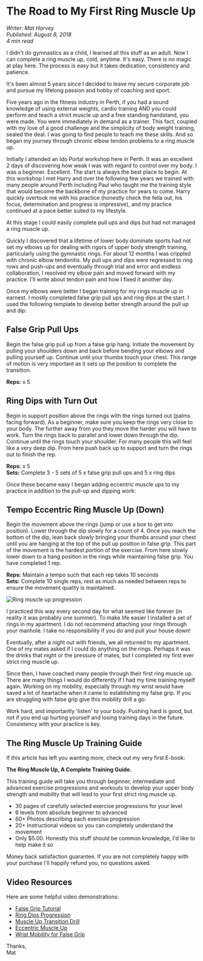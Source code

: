 # The Road to My First Ring Muscle Up

*Writer: Mat Harvey*  
*Published: August 8, 2018*  
*4 min read*

I didn't do gymnastics as a child, I learned all this stuff as an adult. Now I can complete a ring muscle up, cold, anytime. It's easy. There is no magic at play here. The process is easy but it takes dedication, consistency and patience.

It's been almost 5 years since I decided to leave my secure corporate job and pursue my lifelong passion and hobby of coaching and sport.

Five years ago in the fitness industry in Perth, if you had a sound knowledge of using external weights, cardio training AND you could perform and teach a strict muscle up and a free standing handstand, you were made. You were immediately in demand as a trainer. This fact, coupled with my love of a good challenge and the simplicity of body weight training, sealed the deal. I was going to find people to teach me these skills. And so began my journey through chronic elbow tendon problems to a ring muscle up.

Initially I attended an Ido Portal workshop here in Perth. It was an excellent 2 days of discovering how weak I was with regard to control over my body. I was a beginner. Excellent. The start is always the best place to begin. At this workshop I met Harry and over the following few years we trained with many people around Perth including Paul who taught me the training style that would become the backbone of my practice for years to come. Harry quickly overtook me with his practice (honestly check the fella out, his focus, determination and progress is impressive), and my practice continued at a pace better suited to my lifestyle.

At this stage I could easily complete pull ups and dips but had not managed a ring muscle up.

Quickly I discovered that a lifetime of lower body dominate sports had not set my elbows up for dealing with rigors of upper body strength training, particularly using the gymnastic rings. For about 12 months I was crippled with chronic elbow tendonitis. My pull ups and dips were regressed to ring rows and push-ups and eventually through trial and error and endless collaboration, I resolved my elbow pain and moved forward with my practice. I'll write about tendon pain and how I fixed it another day.

Once my elbows were better I began training for my rings muscle up in earnest. I mostly completed false grip pull ups and ring dips at the start. I used the following template to develop better strength around the pull up and dip:

## False Grip Pull Ups

Begin the false grip pull up from a false grip hang. Initiate the movement by pulling your shoulders down and back before bending your elbows and pulling yourself up. Continue until your thumbs touch your chest. This range of motion is very important as it sets up the position to complete the transition.

**Reps:** x 5

## Ring Dips with Turn Out

Begin in support position above the rings with the rings turned out (palms facing forward). As a beginner, make sure you keep the rings very close to your body. The further away from you they move the harder you will have to work. Turn the rings back to parallel and lower down through the dip. Continue until the rings touch your shoulder. For many people this will feel like a very deep dip. From here push back up to support and turn the rings out to finish the rep.

**Reps:** x 5  
**Sets:** Complete 3 - 5 sets of 5 x false grip pull ups and 5 x ring dips

Once these became easy I began adding eccentric muscle ups to my practice in addition to the pull-up and dipping work:

## Tempo Eccentric Ring Muscle Up (Down)

Begin the movement above the rings (jump or use a box to get into position). Lower through the dip slowly for a count of 4. Once you reach the bottom of the dip, lean back slowly bringing your thumbs around your chest until you are hanging at the top of the pull up position in false grip. This part of the movement is the hardest portion of the exercise. From here slowly lower down to a hang position in the rings while maintaining false grip. You have completed 1 rep.

**Reps:** Maintain a tempo such that each rep takes 10 seconds  
**Sets:** Complete 10 single reps, rest as much as needed between reps to ensure the movement quality is maintained.

![Ring muscle up progression](/blogs/firstmu/7232a3_0e1c3d96773a4825a139d995c4e2f581~mv2.avif)

I practiced this way every second day for what seemed like forever (in reality it was probably one summer). To make life easier I installed a set of rings in my apartment. I do not recommend attaching your rings through your manhole. I take no responsibility if you do and pull your house down!

Eventually, after a night out with friends, we all returned to my apartment. One of my mates asked if I could do anything on the rings. Perhaps it was the drinks that night or the pressure of mates, but I completed my first ever strict ring muscle up.

Since then, I have coached many people through their first ring muscle up. There are many things I would do differently if I had my time training myself again. Working on my mobility, especially through my wrist would have saved a lot of heartache when it came to establishing my false grip. If you are struggling with false grip give this mobility drill a go:

Work hard, and importantly 'listen' to your body. Pushing hard is good, but not if you end up hurting yourself and losing training days in the future. Consistency with your practice is key.

## The Ring Muscle Up Training Guide

If this article has left you wanting more, check out my very first E-book:

**The Ring Muscle Up, A Complete Training Guide.**

This training guide will take you through beginner, intermediate and advanced exercise progressions and workouts to develop your upper body strength and mobility that will lead to your first strict ring muscle up.

- 30 pages of carefully selected exercise progressions for your level
- 6 levels from absolute beginner to advanced
- 60+ Photos describing each exercise progression
- 20+ Instructional videos so you can completely understand the movement
- Only $5.00. Honestly this stuff should be common knowledge, I'd like to help make it so

Money back satisfaction guarantee. If you are not completely happy with your purchase I'll happily refund you, no questions asked.

## Video Resources

Here are some helpful video demonstrations:

- [False Grip Tutorial](https://www.youtube.com/watch?v=1_CIqS7CfwE&t=2s)
- [Ring Dips Progression](https://www.youtube.com/watch?v=5R07lItt9EY)
- [Muscle Up Transition Drill](https://www.youtube.com/watch?v=wf8tAi6sfps&t=1s)
- [Eccentric Muscle Up](https://www.youtube.com/watch?v=vSv_TOU3fhk&t=1s)
- [Wrist Mobility for False Grip](https://www.youtube.com/watch?v=fPrirk5JELI)

Thanks,  
Mat